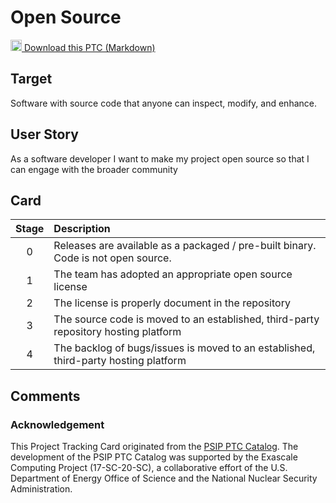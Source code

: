 [metadata:tags]:- "bssw-psip-ptc"
# Open Source

<a href='/ptc-catalog/catalog/OpenSource.md' download><img src='/ptc-catalog/assets/images/download.png' width='18'> Download this PTC (Markdown)</a>

## Target

Software with source code that anyone can inspect, modify, and enhance.

## User Story

As a software developer I want to make my project open source so that I can engage with the broader community

## Card

| Stage | Description |
|:-----:|:------------|
| 0 | Releases are available as a packaged / pre-built binary. Code is not open source. |
| 1 | The team has adopted an appropriate open source license |
| 2 | The license is properly document in the repository |
| 3 | The source code is moved to an established, third-party repository hosting platform |
| 4 | The backlog of bugs/issues is moved to an established, third-party hosting platform |

## Comments


### Acknowledgement

This Project Tracking Card originated from the [PSIP PTC Catalog](https://bssw-psip.github.io/ptc-catalog/). The development of the PSIP PTC Catalog was supported by the Exascale Computing Project (17-SC-20-SC), a collaborative effort of the U.S. Department of Energy Office of Science and the National Nuclear Security Administration.
